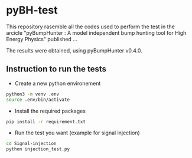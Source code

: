 # pyBH-test

This repository rasemble all the codes used to perform the test in the arcicle "pyBumpHunter : A model independent bump hunting tool for High Energy Physics" published ...

The results were obtained, using pyBumpHunter v0.4.0.

## Instruction to run the tests

* Create a new python environement
```bash
python3 -m venv .env
source .env/bin/activate
```

* Install the required packages
```bash
pip install -r requirement.txt
```

* Run the test you want (example for signal injection)
```bash
cd Signal-injection
python injection_test.py
```

